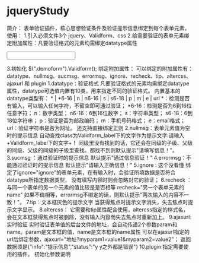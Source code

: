 # jqueryStudy
简介：
    表单验证插件，核心思想验证条件及验证提示信息绑定到每个表单元素。
使用：
    1.引入必须文件3个
        jquery、Validform、css
    2.给需要验证的表单元素绑定附加属性：凡要验证格式的元素均需绑定datatype属性
        <form class="demoform">
            <input type="text" value="" name="name" datatype="s5-16" errormsg="昵称至少5个字符,最多16个字符！" />
        </form>
    3.初始化
        $(".demoform").Validform();
绑定附加属性：
    可以绑定的附加属性有：datatype、nullmsg、sucmsg、errormsg、ignore、recheck、tip、altercss、ajaxurl 和 plugin
    1.datatype：验证格式
        凡要验证格式的元素均需绑定datatype属性，datatype可选值内置有10类，用来指定不同的验证格式。
        内置基本的datatype类型有： * | *6-16 | n | n6-16 | s | s6-18 | p | m | e | url
            *：检测是否有输入，可以输入任何字符，不留空即可通过验证；
            *6-16：检测是否为6到16位任意字符；
            n：数字类型；
            n6-16：6到16位数字；
            s：字符串类型；
            s6-18：6到18位字符串；
            p：验证是否为邮政编码；
            m：手机号码格式；
            e：email格式；
            url：验证字符串是否为网址。
            还支持直接绑定正则
    2.nullmsg：表单元素值为空时的提示信息
        自动查找class为Validform_label下的文字作为提示文字:请输入+Validform_label下的文字+！
        同级里没有找到的话，它还会在同级的子级、父级的同级、父级的同级的子级里查找。都找不到则默认提示"请填写信息！"。 
    3.sucmsg ：通过验证时的提示信息
        默认提示"通过信息验证！"
    4.errormsg：不能通过验证时的提示信息
        默认提示"请输入正确信息！"
    5.ignore : 这个没看懂
        绑定了ignore="ignore"的表单元素，在有输入时，会验证所填数据是否符合datatype所指定数据类型，
        没有填写内容时则会忽略对它的验证；
    6.recheck ：与同一个表单的另一个元素的值比较是是否相等
        recheck="另一个表单元素的name" 如果不值相等，errormsg不绑定的话，则默认提示"两次输入的内容不一致！"。
    7.tip：文本框灰色的提示文字
        当获得焦点时提示文字消失，失去焦点时提示文字显示。
    8.altercss：
        它需要和tip属性配合使用，altercss指定的样式名，会在文本框获得焦点时被删除，没有输入内容而失去焦点时重新加上。
    9.ajaxurl:实时验证
        实时验证表单值的后台文件的地址，会自动传递2个参数param和name。param是文本框的值，name是文本框的name属性
        可以在ajaxurl指定的url后绑定参数，ajaxurl="地址?myparam1=value1&myparam2=value2"；
        返回数据须是{"info":"提示信息","status":"y y之外都是错误"}
    10.plugin:指定需要使用的插件。
初始化参数说明
    
